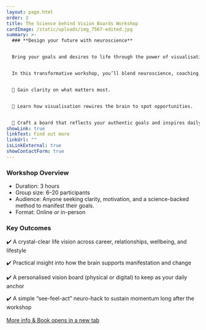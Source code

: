 ```yaml
---
layout: page.html
order: 2
title: The Science behind Vision Boards Workshop
cardImage: /static/uploads/img_7567-edited.jpg
summary: >-
  ### **Design your future with neuroscience**


  Bring your goals and desires to life through the power of visualisation and creativity.


  In this transformative workshop, you’ll blend neuroscience, coaching, and principles of quantum physics to design a vision board that truly aligns with your values and aspirations.


  🌿 Gain clarity on what matters most.


  💫 Learn how visualisation rewires the brain to spot opportunities.


  🎨 Craft a board that reflects your authentic goals and inspires daily action.
showLink: true
linkText: Find out more
linkUrl: ""
isLinkExternal: true
showContactForm: true
---
```

### Workshop Overview

* Duration: 3 hours
* Group size: 6–20 participants
* Audience: Anyone seeking clarity, motivation, and a science-backed method to manifest their goals.
* Format: Online or in-person

### Key Outcomes

✔️ A crystal-clear life vision across career, relationships, wellbeing, and lifestyle

✔️ Practical insight into how the brain supports manifestation and change

✔️ A personalised vision board (physical or digital) to keep as your daily anchor

✔️ A simple “see-feel-act” neuro-hack to sustain momentum long after the workshop\
\
<a href="https://events.humanitix.com/create-your-vision-board-design-and-manifest-your-dream-life-with-neuroscience" rel="noopener noreferrer" class="btn" target="_blank">More info & Book <span class="sr-only">opens in a new tab</span></a>
